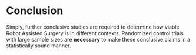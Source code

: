 # Conclusion 

Simply, further conclusive studies are required to determine how viable Robot Assisted Surgery is in different contexts. Randomized control trials with large sample sizes are **necessary** to make these conclusive claims in a statistically sound manner.